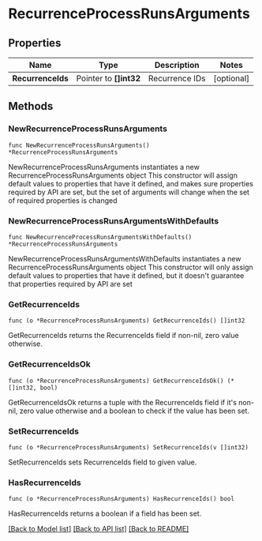 # RecurrenceProcessRunsArguments

## Properties

Name | Type | Description | Notes
------------ | ------------- | ------------- | -------------
**RecurrenceIds** | Pointer to **[]int32** | Recurrence IDs | [optional] 

## Methods

### NewRecurrenceProcessRunsArguments

`func NewRecurrenceProcessRunsArguments() *RecurrenceProcessRunsArguments`

NewRecurrenceProcessRunsArguments instantiates a new RecurrenceProcessRunsArguments object
This constructor will assign default values to properties that have it defined,
and makes sure properties required by API are set, but the set of arguments
will change when the set of required properties is changed

### NewRecurrenceProcessRunsArgumentsWithDefaults

`func NewRecurrenceProcessRunsArgumentsWithDefaults() *RecurrenceProcessRunsArguments`

NewRecurrenceProcessRunsArgumentsWithDefaults instantiates a new RecurrenceProcessRunsArguments object
This constructor will only assign default values to properties that have it defined,
but it doesn't guarantee that properties required by API are set

### GetRecurrenceIds

`func (o *RecurrenceProcessRunsArguments) GetRecurrenceIds() []int32`

GetRecurrenceIds returns the RecurrenceIds field if non-nil, zero value otherwise.

### GetRecurrenceIdsOk

`func (o *RecurrenceProcessRunsArguments) GetRecurrenceIdsOk() (*[]int32, bool)`

GetRecurrenceIdsOk returns a tuple with the RecurrenceIds field if it's non-nil, zero value otherwise
and a boolean to check if the value has been set.

### SetRecurrenceIds

`func (o *RecurrenceProcessRunsArguments) SetRecurrenceIds(v []int32)`

SetRecurrenceIds sets RecurrenceIds field to given value.

### HasRecurrenceIds

`func (o *RecurrenceProcessRunsArguments) HasRecurrenceIds() bool`

HasRecurrenceIds returns a boolean if a field has been set.


[[Back to Model list]](../README.md#documentation-for-models) [[Back to API list]](../README.md#documentation-for-api-endpoints) [[Back to README]](../README.md)


